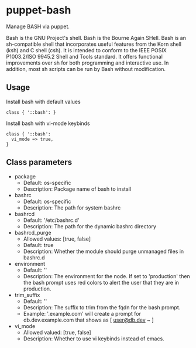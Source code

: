 # puppet-bash

Manage BASH via puppet.

Bash is the GNU Project's shell. Bash is the Bourne Again SHell. Bash is an sh-compatible shell that incorporates useful features from the Korn shell (ksh) and C shell (csh). It is intended to conform to the IEEE POSIX P1003.2/ISO 9945.2 Shell and Tools standard. It offers functional improvements over sh for both programming and interactive use. In addition, most sh scripts can be run by Bash without modification.

## Usage

Install bash with default values
```
class { '::bash': }
```
Install bash with vi-mode keybinds
```
class { '::bash':
  vi_mode => true,
}
```

## Class parameters

* package
  * Default: os-specific
  * Description: Package name of bash to install
* bashrc
  * Default: os-specific
  * Description: The path for system bashrc
* bashrcd
  * Default: '/etc/bashrc.d'
  * Description: The path for the dynamic bashrc directory
* bashrcd_purge
  * Allowed values: [true, false]
  * Default: true
  * Description: Whether the module should purge unmanaged files in bashrc.d
* environment
  * Default: ''
  * Description: The environment for the node. If set to 'production' then the
    bash prompt uses red colors to alert the user that they are in production.
* trim_suffix
  * Default: ''
  * Description: The suffix to trim from the fqdn for the bash prompt.
  * Example: '.example.com' will create a prompt for db.dev.example.com that
    shows as [ user@db.dev ~ ]
* vi_mode
  * Allowed valued: [true, false]
  * Description: Whether to use vi keybinds instead of emacs.
